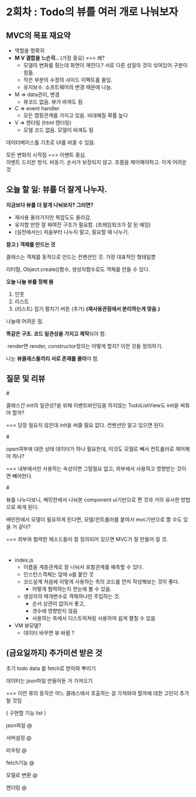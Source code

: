 
# 2회차 : Todo의 뷰를 여러 개로 나눠보자



## MVC의 목표 재요약

* 역할을 명확히
* **M V 결합을 느슨히..**  (가장 중요) ==> 왜? 
  * 모델의 변화를 줬는데 화면이 깨진다.? 서로 다른 성질의 것이 섞여있어 구분이 힘듦.
  * 작은 부분의 수정의 사이드 이펙트를 줄임.
  * 유지보수. 소프트웨어의 변경 때문에 나눔.
* M => data관리, 변경
  * 뷰코드 없음. 뷰가 바껴도 됨
* C => event handler
  * 모든 맵핑관계를 가지고 있음. 비대해질 확률 높다
* V => 렌더링 (html 렌더링)
  * 모델 코드 없음. 모델이 바껴도 됨

  

데이터베이스를 기초로 UI를 바꿀 수 있음.  

  

모든 변화의 시작점 ==> 이벤트 중심.  
이벤트 드리븐 방식. 비동기. 순서가 보장되지 않고. 흐름을 제어해야하고. 이게 어려운 것  





## 오늘 할 일: 뷰를 더 잘게 나누자.
  


**지금보다 뷰를 더 잘게 나눠보자? 그러면?**

- 재사용 올라가지만 복잡도도 올라감.
- 유지할 만한 잘 짜여진 구조가 필요함. (프레임워크가 잘 된 예임)
- (실전에서는) 처음부터 나누지 말고, 필요할 때 나누기.



**참고 ) 객체를 만드는 것**

클래스는 객체를 동적으로 만드는 컨벤션인 것. 가장 대표적인 형태일뿐

리터럴, Object.create()함수, 생성자함수로도 객체를 만들 수 있다.


  
**오늘 나눌 뷰를 정해 봄**

1. 인풋
2. 리스트
3. (리스트) 접기 펼치기 버튼 (추가) **(재사용관점에서 분리하는게 맞음.)**


  
나눌때 어려운 점.  

**똑같은 구조. 코드 일관성을 가지고 제작**되야 함. 

​	render면 render, constructor정의는 어떻게 할지? 이런 것들 정의하기.

나눈 **뷰클래스들끼리 서로 존재를 몰라**야 함.



  

## 질문 및 리뷰

  

\# 

클래스간 init의 일관성?을 위해 이벤트바인딩을 하지않는 TodoListView도 init을 써줘야 할까?

==> 당장 필요치 않은데 init을 써줄 필요 없다. 컨벤션만 알고 있으면 된다.



\# 

open여부에 대한 상태 데이터가 하나 필요한데, 이것도 모델로 빼서 컨트롤러로 제어해야 하나?

==> 내부에서만 사용하는 속성이면 그럴필요 없고, 외부에서 사용하고 영향받는 것이면 빼야한다.



\#

뷰를 나누다보니, 배민찬에서 나눠본 component ui기반으로 짠 것과 거의 유사한 방법으로 짜게 된다.

배민찬에서 모델이 필요하게 된다면, 모델/컨트롤러를 붙여서 mvc기반으로 짤 수도 있을 거 같다?

==> 외부와 협력한 메소드들이 잘 정의되어 있으면 MVC가 잘 만들어 질 것.



#

* index.js
  * 이름을 계층관계로 잘 나눠서 포함관계를 예측할 수 있다.
  * 인스턴스객체는 앞에 o를 붙인 것
  * 코드설계 처음에 이렇게 사용하는 측의 코드를 먼저 작성해보는 것이 좋다.
    * 어떻게 협력하는지 한눈에 볼 수 있음.
  * 생성자의 매개변수로 객체하나만 주입하는 것.
    * 순서 상관이 없어서 좋고,
    * 갯수에 영향받지 않음
    * 사용하는 측에서 디스트럭쳐링 사용하여 쉽게 펼칠 수 있음
* VM 뷰모델?
  * 데이터 바꾸면 뷰 바뀜 ?





## (금요일까지) 추가미션 받은 것

초기 todo data 를 fetch로 받아와 뿌리기

데이터는 json파일 만들어둔 거 가져오기

==> 이런 류의 동작은 어느 클래스에서 호출하는 걸 가져와야 할까에 대한 고민이 추가될 것임


( 구현할 기능 list )  

json파일 @

서버설정 @

라우팅 @

fetch기능 @

모델로 변환 @

렌더링 @






































